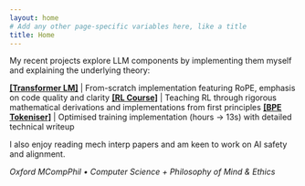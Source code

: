 ```yaml
---
layout: home
# Add any other page-specific variables here, like a title
title: Home
---
```


My recent projects explore LLM components by implementing them myself and explaining the underlying theory:

[**[Transformer LM]**](https://github.com/xycoord/Language-Modelling/) | From-scratch implementation featuring RoPE, emphasis on code quality and clarity
[**[RL Course]**](https://github.com/xycoord/deep-rl-course) | Teaching RL through rigorous mathematical derivations and implementations from first principles
[**[BPE Tokeniser]**](./Optimising-BPE) | Optimised training implementation (hours → 13s) with detailed technical writeup

I also enjoy reading mech interp papers and am keen to work on AI safety and alignment.

*Oxford MCompPhil • Computer Science + Philosophy of Mind & Ethics*